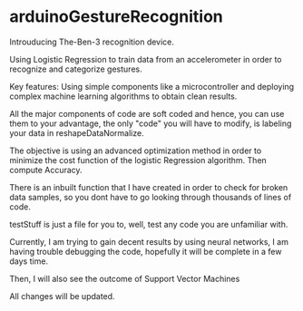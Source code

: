 # arduinoGestureRecognition

Introuducing The-Ben-3 recognition device.

Using Logistic Regression to train data from an accelerometer in order to recognize and categorize gestures. 

Key features: Using simple components like a microcontroller and deploying complex machine learning algorithms to obtain clean results.

All the major components of code are soft coded and hence, you can use them to your advantage, the only "code" you will have to modify, is labeling your data in reshapeDataNormalize.

The objective is using an advanced optimization method in order to minimize the cost function of the logistic Regression algorithm.
Then compute Accuracy.

There is an inbuilt function that I have created in order to check for broken data samples, so you dont have to go looking through thousands of lines of code.

testStuff is just a file for you to, well, test any code you are unfamiliar with.

Currently, I am trying to gain decent results by using neural networks, I am having trouble debugging the code, hopefully it will be complete in a few days time.

Then, I will also see the outcome of Support Vector Machines

All changes will be updated.
